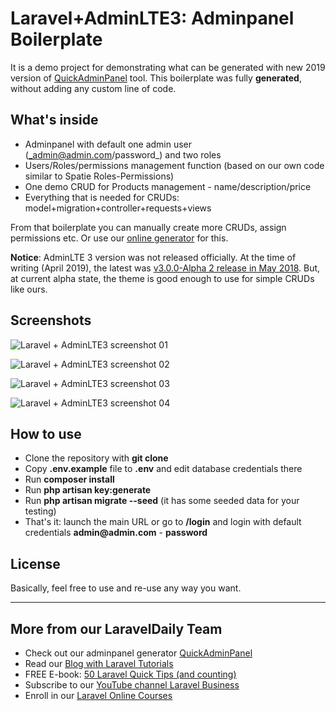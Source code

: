 # Laravel+AdminLTE3: Adminpanel Boilerplate

It is a demo project for demonstrating what can be generated with new 2019 version of [QuickAdminPanel](https://2019.quickadminpanel.com) tool. This boilerplate was fully **generated**, without adding any custom line of code.

## What's inside

-   Adminpanel with default one admin user (_admin@admin.com/password\_) and two roles
-   Users/Roles/permissions management function (based on our own code similar to Spatie Roles-Permissions)
-   One demo CRUD for Products management - name/description/price
-   Everything that is needed for CRUDs: model+migration+controller+requests+views

From that boilerplate you can manually create more CRUDs, assign permissions etc. Or use our [online generator](https://2019.quickadminpanel.com) for this.

**Notice**: AdminLTE 3 version was not released officially. At the time of writing (April 2019), the latest was [v3.0.0-Alpha 2 release in May 2018](https://github.com/ColorlibHQ/AdminLTE/releases/tag/v3.0.0-alpha.2). But, at current alpha state, the theme is good enough to use for simple CRUDs like ours.

## Screenshots

![Laravel + AdminLTE3 screenshot 01](https://laraveldaily.com/wp-content/uploads/2019/04/Screen-Shot-2019-04-16-at-11.25.35-AM.png)

![Laravel + AdminLTE3 screenshot 02](https://laraveldaily.com/wp-content/uploads/2019/04/Screen-Shot-2019-04-16-at-10.26.32-AM.png)

![Laravel + AdminLTE3 screenshot 03](https://laraveldaily.com/wp-content/uploads/2019/04/Screen-Shot-2019-04-16-at-10.26.16-AM.png)

![Laravel + AdminLTE3 screenshot 04](https://laraveldaily.com/wp-content/uploads/2019/04/Screen-Shot-2019-04-16-at-10.27.20-AM.png)

## How to use

-   Clone the repository with **git clone**
-   Copy **.env.example** file to **.env** and edit database credentials there
-   Run **composer install**
-   Run **php artisan key:generate**
-   Run **php artisan migrate --seed** (it has some seeded data for your testing)
-   That's it: launch the main URL or go to **/login** and login with default credentials __admin@admin.com__ - **password**

## License

Basically, feel free to use and re-use any way you want.

---

## More from our LaravelDaily Team

-   Check out our adminpanel generator [QuickAdminPanel](https://quickadminpanel.com)
-   Read our [Blog with Laravel Tutorials](https://laraveldaily.com)
-   FREE E-book: [50 Laravel Quick Tips (and counting)](https://laraveldaily.com/free-e-book-40-laravel-quick-tips-and-counting/)
-   Subscribe to our [YouTube channel Laravel Business](https://www.youtube.com/channel/UCTuplgOBi6tJIlesIboymGA)
-   Enroll in our [Laravel Online Courses](https://laraveldaily.teachable.com/)

